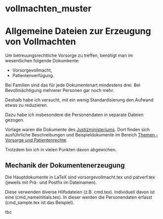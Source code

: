 # vollmachten_muster
# Allgemeine Dateien zur Erzeugung von Vollmachten 

Um betreuungsrechtliche Vorsorge zu treffen, benötigt man im wesentlichen folgende Dokumkente:

- Vorsorgevollmacht,
- Patientenverfügung.

Bei Familien sind das für jede Dokumentenart mindestens drei. Bei Bevollmächtigung mehrerer
Personen gar noch mehr.

Deshalb habe ich versucht, mit ein wenig Standardisierung den Aufwand etwas zu reduzieren.

Dazu habe ich insbesondere die Personendaten in separate Dateien gezogen.

Vorlage waren die Dokumente des [Justizministeriums](https://www.bmjv.de). Dort finden sich
ausführliche Beschreibungen und Beispieldokumente im Bereich 
[Themen - Vorsorge und Patientenrechte](https://www.bmjv.de/DE/Themen/VorsorgeUndPatientenrechte/VorsorgeUndPatientenrechte_node.html).

Trotzdem bin ich in vielen Punkten davon abgewichen.

## Mechanik der Dokumentenerzeugung

Die Hauptdokumente in LaTeX sind vorsorgevollmacht.tex und patverf.tex (jeweils mit Prä- und Postfix im Dateinamen).

Diese verwenden diverse Hilfsdateien (z.B. cmd.tex). Individuell davon ist eine (cmd_nameinitials.tex). In dieser werden 
die Personendaten erfasst (cmd_sample.tex ist das Beispiel). 



tbc
